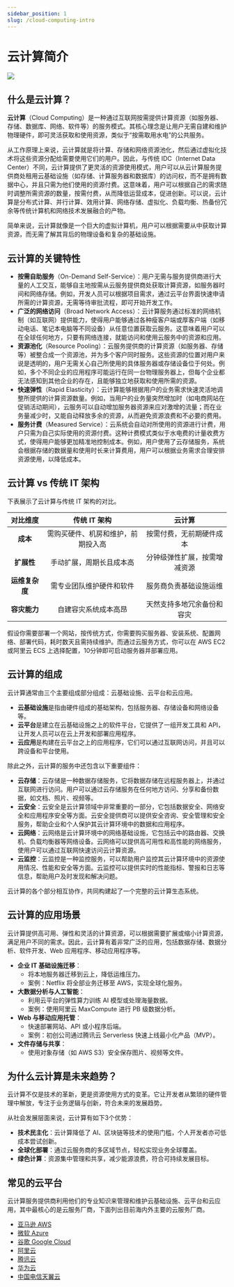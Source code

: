 ```yaml
---
sidebar_position: 1
slug: /cloud-computing-intro
---
```


# 云计算简介


![](https://static.getiot.tech/cloud-computing-banner.jpg#center)



## 什么是云计算？

**云计算**（Cloud Computing）是一种通过互联网按需提供计算资源（如服务器、存储、数据库、网络、软件等）的服务模式。其核心理念是让用户无需自建和维护物理硬件，即可灵活获取和使用资源，类似于“按需取用水电”的公共服务。

从工作原理上来说，云计算就是将计算、存储和网络资源池化，然后通过虚拟化技术将这些资源分配给需要使用它们的用户。因此，与传统 IDC（Internet Data Center）不同，云计算提供了更灵活的资源使用模式，用户可以从云计算服务提供商处租用云基础设施（如存储、计算服务器和数据库）的访问权，而不是拥有数据中心，并且只需为他们使用的资源付费。这意味着，用户可以根据自己的需求随时调整所需资源的数量，按需付费，从而降低运营成本，促进创新。可以说，云计算是分布式计算、并行计算、效用计算、网络存储、虚拟化、负载均衡、热备份冗余等传统计算机和网络技术发展融合的产物。

简单来说，云计算就像是一个巨大的虚拟计算机，用户可以根据需要从中获取计算资源，而无需了解其背后的物理设备和复杂的基础设施。



## 云计算的关键特性

- **按需自助服务**（On-Demand Self-Service）：用户无需与服务提供商进行大量的人工交互，能够自主地按需从云服务提供商处获取计算资源，如服务器时间和网络存储。例如，开发人员可以根据项目需求，通过云平台界面快速申请所需的计算资源，无需等待审批流程，即可开始开发工作。
- **广泛的网络访问**（Broad Network Access）：云计算服务通过标准的网络机制（如互联网）提供能力，使得用户能够通过各种瘦客户端或厚客户端（如移动电话、笔记本电脑等不同设备）从任意位置获取云服务。这意味着用户可以在全球任何地方，只要有网络连接，就能访问和使用云服务中的资源和应用。
- **资源池化**（Resource Pooling）：云服务提供商的计算资源（如服务器、存储等）被整合成一个资源池，并为多个客户同时服务。这些资源的位置对用户来说是透明的，用户无需关心自己所使用的具体服务器或存储设备位于何处。例如，多个不同企业的应用程序可能运行在同一台物理服务器上，但每个企业都无法感知到其他企业的存在，且能够独立地获取和使用所需的资源。
- **快速弹性**（Rapid Elasticity）：云计算能够根据用户的业务需求快速灵活地调整所提供的计算资源数量。例如，当用户的业务量突然增加时（如电商网站在促销活动期间），云服务可以自动增加服务器资源来应对激增的流量；而在业务量减少时，又能自动释放多余的资源，从而避免资源浪费和不必要的费用。
- **服务计费**（Measured Service）：云系统会自动对所使用的资源进行计费，用户只需为自己实际使用的资源付费。这种计费模式类似于水电费的计量收费方式，使得用户能够更加精准地控制成本。例如，用户使用了云存储服务，系统会根据存储的数据量和使用时长来计算费用，用户可以根据业务需求合理安排资源使用，以降低成本。



## 云计算 vs 传统 IT 架构

下表展示了云计算与传统 IT 架构的对比。

|    对比维度    |            传统 IT 架构            |            云计算            |
| :------------: | :--------------------------------: | :--------------------------: |
|    **成本**    | 需购买硬件、机房和维护，前期投入高 |   按需付费，无前期硬件成本   |
|   **扩展性**   |      手动扩展，周期长且成本高      | 分钟级弹性扩展，按需增减资源 |
| **运维复杂度** |      需专业团队维护硬件和软件      |    服务商负责基础设施运维    |
|  **容灾能力**  |        自建容灾系统成本高昂        |  天然支持多地冗余备份和容灾  |

假设你需要部署一个网站，按传统方式，你需要购买服务器、安装系统、配置网络、部署代码，耗时数天且需持续维护。而通过云服务方式，你可以在 AWS EC2 或阿里云 ECS 上选择配置，10分钟即可启动服务器并部署应用。



## 云计算的组成

云计算通常由三个主要组成部分组成：云基础设施、云平台和云应用。

- **云基础设施**是指由硬件组成的基础架构，包括服务器、存储设备和网络设备等。
- **云平台**是建立在云基础设施之上的软件平台，它提供了一组开发工具和 API，让开发人员可以在云上开发和部署应用程序。
- **云应用**是构建在云平台之上的应用程序，它们可以通过互联网访问，并且可以跨设备和平台使用。

除此之外，云计算的服务中还包含以下重要组件：

- **云存储**：云存储是一种数据存储服务，它将数据存储在远程服务器上，并通过互联网进行访问。用户可以通过云存储服务在任何地方访问、分享和备份数据，如文档、照片、视频等。
- **云安全**：云安全是云计算领域中非常重要的一部分，它包括数据安全、网络安全和应用程序安全等方面。云安全提供商可以提供安全咨询、安全管理和安全服务，帮助企业和个人保护其云计算环境中的数据和应用程序。
- **云网络**：云网络是云计算环境中的网络基础设施，它包括云中的路由器、交换机、负载均衡器等网络设备。云网络可以提供高可用性和高性能的网络服务，使用户可以通过互联网快速访问云计算资源。
- **云监控**：云监控是一种监控服务，可以帮助用户监控其云计算环境中的资源使用情况、性能和安全等方面。云监控可以提供实时的性能指标、警报和日志等信息，帮助用户及时发现和解决问题。

云计算的各个部分相互协作，共同构建起了一个完整的云计算生态系统。



## 云计算的应用场景

云计算提供高可用、弹性和灵活的计算资源，可以根据需要扩展或缩小计算资源，满足用户不同的需求。因此，云计算有着非常广泛的应用，包括数据存储、数据分析、软件开发、Web 应用程序、移动应用程序等。

- **企业 IT 基础设施迁移**：
  - 将本地服务器迁移到云上，降低运维压力。
  - 案例：Netflix 将全部业务迁移至 AWS，实现全球化服务。
- **大数据分析与人工智能**：
  - 利用云平台的弹性算力训练 AI 模型或处理海量数据。
  - 案例：使用阿里云 MaxCompute 进行 PB 级数据分析。
- **Web 与移动应用托管**：
  - 快速部署网站、API 或小程序后端。
  - 案例：初创公司通过腾讯云 Serverless 快速上线最小化产品（MVP）。
- **文件存储与共享**：
  - 使用对象存储（如 AWS S3）安全保存图片、视频等文件。



## 为什么云计算是未来趋势？

云计算不仅是技术的革新，更是资源使用方式的变革。它让开发者从繁琐的硬件管理中解放，专注于业务逻辑与创新，符合未来的发展趋势。

从社会发展层面来说，云计算有如下3个优势：

- **技术民主化**：云计算降低了 AI、区块链等技术的使用门槛，个人开发者亦可低成本尝试创新。
- **全球化部署**：通过云服务商的多区域节点，轻松实现业务全球覆盖。
- **绿色计算**：资源集中管理和共享，减少能源浪费，符合可持续发展目标。



## 常见的云平台

云计算服务提供商利用他们的专业知识来管理和维护云基础设施、云平台和云应用，其中最核心的是云服务厂商，下面列出目前海内外主要的云服务厂商。

- [亚马逊 AWS](https://aws.amazon.com)
- [微软 Azure](https://azure.microsoft.com)
- [谷歌 Google Cloud](https://cloud.google.com)
- [阿里云](https://cn.aliyun.com)
- [腾讯云](https://cloud.tencent.com)
- [华为云](https://www.huaweicloud.com)
- [中国电信天翼云](https://www.ctyun.cn)

